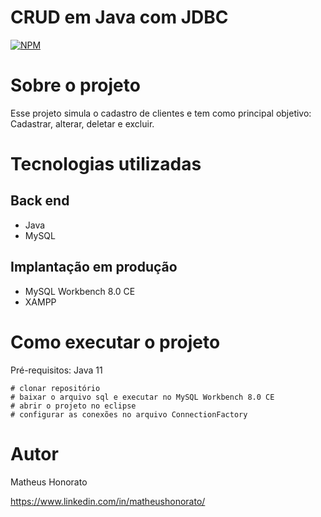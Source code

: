 # CRUD em Java com JDBC
[![NPM](https://img.shields.io/npm/l/react)](https://github.com/matheus-honorato/CRUD-Clientes/blob/main/LICENCE) 

# Sobre o projeto
Esse projeto simula o cadastro de clientes e tem como principal objetivo: Cadastrar, alterar, deletar e excluir.


# Tecnologias utilizadas
## Back end
- Java
- MySQL


## Implantação em produção
- MySQL Workbench 8.0 CE
- XAMPP

# Como executar o projeto
Pré-requisitos: Java 11

```
# clonar repositório
# baixar o arquivo sql e executar no MySQL Workbench 8.0 CE
# abrir o projeto no eclipse
# configurar as conexões no arquivo ConnectionFactory
```

# Autor

Matheus Honorato

https://www.linkedin.com/in/matheushonorato/
